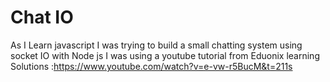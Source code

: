 # Chat IO
As I Learn javascript I was trying to build a small chatting system using socket IO with Node js
I was using a youtube tutorial from Eduonix learning  Solutions :https://www.youtube.com/watch?v=e-vw-r5BucM&t=211s

